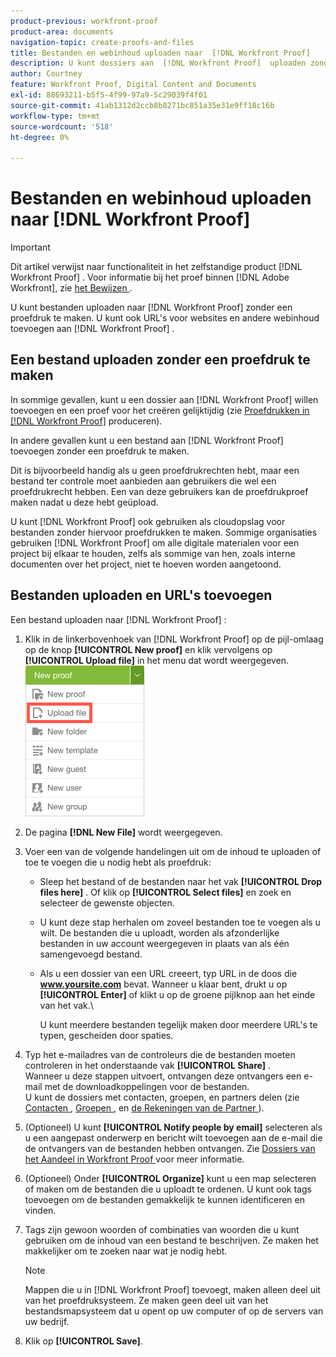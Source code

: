 ```yaml
---
product-previous: workfront-proof
product-area: documents
navigation-topic: create-proofs-and-files
title: Bestanden en webinhoud uploaden naar  [!DNL Workfront Proof]
description: U kunt dossiers aan  [!DNL Workfront Proof]  uploaden zonder een proef te creëren. U kunt URLs voor websites en andere Web-inhoud aan  [!DNL Workfront Proof] ook toevoegen.
author: Courtney
feature: Workfront Proof, Digital Content and Documents
exl-id: 88693211-b5f5-4f99-97a9-5c29039f4f01
source-git-commit: 41ab1312d2ccb8b8271bc851a35e31e9ff18c16b
workflow-type: tm+mt
source-wordcount: '518'
ht-degree: 0%

---
```


# Bestanden en webinhoud uploaden naar [!DNL Workfront Proof]

>[!IMPORTANT]
>
>Dit artikel verwijst naar functionaliteit in het zelfstandige product [!DNL Workfront Proof] . Voor informatie bij het proef binnen [!DNL Adobe Workfront], zie [ het Bewijzen ](../../../review-and-approve-work/proofing/proofing.md).

U kunt bestanden uploaden naar [!DNL Workfront Proof] zonder een proefdruk te maken. U kunt ook URL&#39;s voor websites en andere webinhoud toevoegen aan [!DNL Workfront Proof] .

## Een bestand uploaden zonder een proefdruk te maken

In sommige gevallen, kunt u een dossier aan [!DNL Workfront Proof] willen toevoegen en een proef voor het creëren gelijktijdig (zie [ Proefdrukken in  [!DNL Workfront Proof]](../../../workfront-proof/wp-work-proofsfiles/create-proofs-and-files/generate-proofs.md) produceren).

In andere gevallen kunt u een bestand aan [!DNL Workfront Proof] toevoegen zonder een proefdruk te maken.

Dit is bijvoorbeeld handig als u geen proefdrukrechten hebt, maar een bestand ter controle moet aanbieden aan gebruikers die wel een proefdrukrecht hebben. Een van deze gebruikers kan de proefdrukproef maken nadat u deze hebt geüpload.

U kunt [!DNL Workfront Proof] ook gebruiken als cloudopslag voor bestanden zonder hiervoor proefdrukken te maken. Sommige organisaties gebruiken [!DNL Workfront Proof] om alle digitale materialen voor een project bij elkaar te houden, zelfs als sommige van hen, zoals interne documenten over het project, niet te hoeven worden aangetoond.

## Bestanden uploaden en URL&#39;s toevoegen

Een bestand uploaden naar [!DNL Workfront Proof] :

1. Klik in de linkerbovenhoek van [!DNL Workfront Proof] op de pijl-omlaag op de knop **[!UICONTROL New proof]** en klik vervolgens op **[!UICONTROL Upload file]** in het menu dat wordt weergegeven.\
   ![](assets/new-proof-button-menu.png)

1. De pagina **[!DNL New File]** wordt weergegeven.
1. Voer een van de volgende handelingen uit om de inhoud te uploaden of toe te voegen die u nodig hebt als proefdruk:

   * Sleep het bestand of de bestanden naar het vak **[!UICONTROL Drop files here]** . Of klik op **[!UICONTROL Select files]** en zoek en selecteer de gewenste objecten.

   * U kunt deze stap herhalen om zoveel bestanden toe te voegen als u wilt. De bestanden die u uploadt, worden als afzonderlijke bestanden in uw account weergegeven in plaats van als één samengevoegd bestand.

   * Als u een dossier van een URL creeert, typ URL in de doos die **www.yoursite.com** bevat. Wanneer u klaar bent, drukt u op **[!UICONTROL Enter]** of klikt u op de groene pijlknop aan het einde van het vak.\

     U kunt meerdere bestanden tegelijk maken door meerdere URL&#39;s te typen, gescheiden door spaties.

1. Typ het e-mailadres van de controleurs die de bestanden moeten controleren in het onderstaande vak **[!UICONTROL Share]** .\
   Wanneer u deze stappen uitvoert, ontvangen deze ontvangers een e-mail met de downloadkoppelingen voor de bestanden.\
   U kunt de dossiers met contacten, groepen, en partners delen (zie [ Contacten ](https://support.workfront.com/hc/en-us/sections/115000920808-Contacts), [ Groepen ](https://support.workfront.com/hc/en-us/sections/115000920828-Groups), en [ de Rekeningen van de Partner ](https://support.workfront.com/hc/en-us/sections/115000912107-Partner-accounts)).

1. (Optioneel) U kunt **[!UICONTROL Notify people by email]** selecteren als u een aangepast onderwerp en bericht wilt toevoegen aan de e-mail die de ontvangers van de bestanden hebben ontvangen. Zie [ Dossiers van het Aandeel in Workfront Proof ](../../../workfront-proof/wp-work-proofsfiles/share-proofs-and-files/share-files.md) voor meer informatie.

1. (Optioneel) Onder **[!UICONTROL Organize]** kunt u een map selecteren of maken om de bestanden die u uploadt te ordenen. U kunt ook tags toevoegen om de bestanden gemakkelijk te kunnen identificeren en vinden.
1. Tags zijn gewoon woorden of combinaties van woorden die u kunt gebruiken om de inhoud van een bestand te beschrijven. Ze maken het makkelijker om te zoeken naar wat je nodig hebt.

   >[!NOTE]
   >
   > Mappen die u in [!DNL Workfront Proof] toevoegt, maken alleen deel uit van het proefdruksysteem. Ze maken geen deel uit van het bestandsmapsysteem dat u opent op uw computer of op de servers van uw bedrijf.

1. Klik op **[!UICONTROL Save]**.
